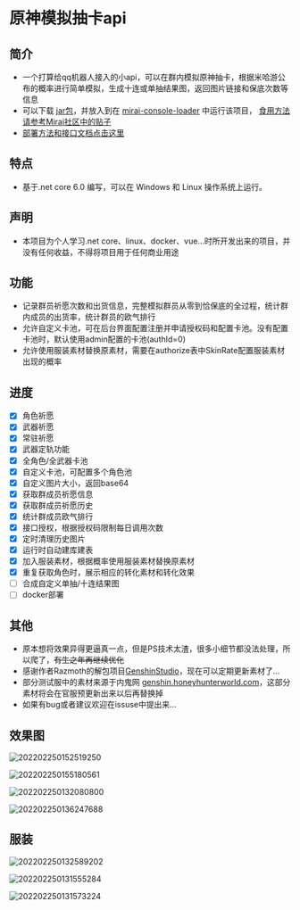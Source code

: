 # 原神模拟抽卡api

## 简介
 - 一个打算给qq机器人接入的小api，可以在群内模拟原神抽卡，根据米哈游公布的概率进行简单模拟，生成十连或单抽结果图，返回图片链接和保底次数等信息
 - 可以下载 [jar包](https://github.com/GardenHamster/GenshinGacha)，并放入到在 [mirai-console-loader](https://github.com/iTXTech/mirai-console-loader) 中运行该项目， [食用方法请参考Mirai社区中的贴子](https://mirai.mamoe.net/topic/1036/genshingacha-%E6%A8%A1%E6%8B%9F%E5%8E%9F%E7%A5%9E%E6%8A%BD%E5%8D%A1%E6%8F%92%E4%BB%B6)
 - [部署方法和接口文档点击这里](https://github.com/GardenHamster/GenshinPray/blob/main/Document.md)
  
  ## 特点
- 基于.net core 6.0 编写，可以在 Windows 和 Linux 操作系统上运行。
  
 ## 声明
 - 本项目为个人学习.net core、linux、docker、vue...时所开发出来的项目，并没有任何收益，不得将项目用于任何商业用途
  
## 功能
- 记录群员祈愿次数和出货信息，完整模拟群员从零到恰保底的全过程，统计群内成员的出货率，统计群员的欧气排行
- 允许自定义卡池，可在后台界面配置注册并申请授权码和配置卡池。没有配置卡池时，默认使用admin配置的卡池(authId=0)
- 允许使用服装素材替换原素材，需要在authorize表中SkinRate配置服装素材出现的概率

## 进度
- [x] 角色祈愿
- [x] 武器祈愿
- [x] 常驻祈愿
- [x] 武器定轨功能
- [x] 全角色/全武器卡池
- [x] 自定义卡池，可配置多个角色池
- [x] 自定义图片大小，返回base64
- [x] 获取群成员祈愿信息
- [x] 获取群成员祈愿历史
- [x] 统计群成员欧气排行
- [x] 接口授权，根据授权码限制每日调用次数
- [x] 定时清理历史图片
- [x] 运行时自动建库建表
- [x] 加入服装素材，根据概率使用服装素材替换原素材 
- [x] 重复获取角色时，展示相应的转化素材和转化效果
- [ ] 合成自定义单抽/十连结果图
- [ ] docker部署

## 其他
- 原本想将效果异得更逼真一点，但是PS技术太渣，很多小细节都没法处理，所以爬了，~~有生之年再继续优化~~
- 感谢作者Razmoth的解包项目[GenshinStudio](https://github.com/Razmoth/GenshinStudio)，现在可以定期更新素材了...
- 部分测试服中的素材来源于内鬼网 [genshin.honeyhunterworld.com](https://genshin.honeyhunterworld.com/fam_chars/?lang=EN)，这部分素材将会在官服预更新出来以后再替换掉
- 如果有bug或者建议欢迎在issuse中提出来...

## 效果图
![202202250152519250](https://user-images.githubusercontent.com/89188316/155640554-4a4b8228-5727-438b-b94d-592a5c15852d.jpg)

![202202250155180561](https://user-images.githubusercontent.com/89188316/155640578-4cbd76f6-b17a-4063-be8f-f6e7fe76c3cb.jpg)

![202202250132080800](https://user-images.githubusercontent.com/89188316/155640699-13f71dc3-6774-45a7-89fe-abb580f6afea.jpg)

![202202250136247688](https://user-images.githubusercontent.com/89188316/155640601-1784817a-1901-403e-bba2-807fe269b41c.jpg)

## 服装
![202202250132589202](https://user-images.githubusercontent.com/89188316/155640796-5295cb2a-a942-4db8-add5-f76720dd7db9.jpg)

![202202250131555284](https://user-images.githubusercontent.com/89188316/155640898-a05c4574-d107-4f11-9683-6349ebb4ca13.jpg)

![202202250131573224](https://user-images.githubusercontent.com/89188316/155640823-3184fd2f-de5a-43fe-bb3f-38905482e117.jpg)
